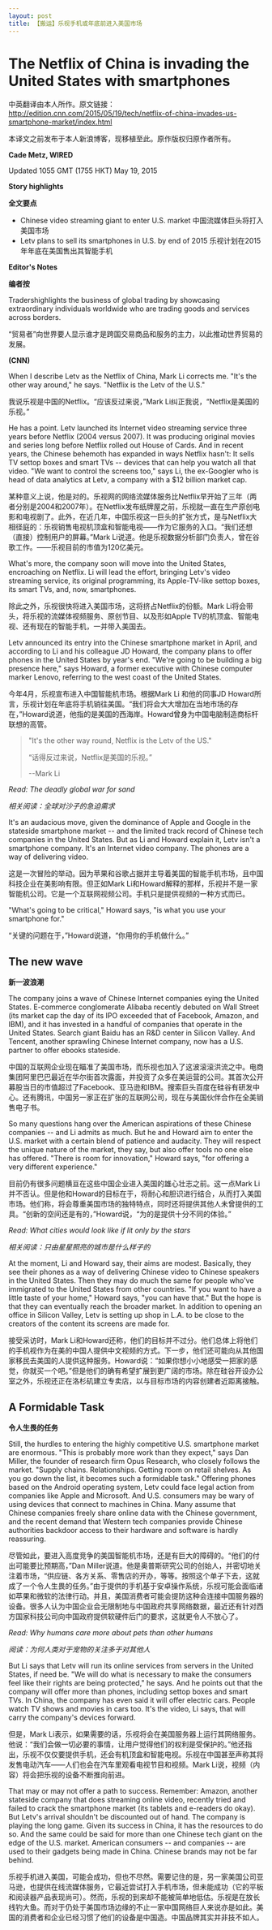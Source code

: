 ```yaml
---
layout: post
title: 【搬运】乐视手机或年底前进入美国市场
---
```


# The Netflix of China is invading the United States with smartphones

中英翻译由本人所作。原文链接：
<http://edition.cnn.com/2015/05/19/tech/netflix-of-china-invades-us-smartphone-market/index.html>

本译文之前发布于本人新浪博客，现移植至此。原作版权归原作者所有。

**Cade Metz, WIRED**

Updated 1055 GMT (1755 HKT) May 19, 2015

**Story highlights**

**全文要点**

*   Chinese video streaming giant to enter U.S. market
中国流媒体巨头将打入美国市场
*   Letv plans to sell its smartphones in U.S. by end of 2015
乐视计划在2015年年底在美国售出其智能手机​

**Editor's Notes**

**编者按**

Tradershighlights the business of global trading by showcasing extraordinary individuals worldwide who are trading goods and services across borders.

“贸易者”向世界要人显示谁才是跨国交易商品和服务的主力，以此推动世界贸易的发展。

**(CNN)**

When I describe Letv as the Netflix of China, Mark Li corrects me. "It's the other way around," he says. "Netflix is the Letv of the U.S."

我说乐视是中国的Netflix。“应该反过来说，”Mark Li纠正我说，“Netflix是美国的乐视。”

He has a point. Letv launched its Internet video streaming service three years before Netflix (2004 versus 2007). It was producing original movies and series long before Netflix rolled out House of Cards. And in recent years, the Chinese behemoth has expanded in ways Netflix hasn't: It sells TV settop boxes and smart TVs -- devices that can help you watch all that video. "We want to control the screens too," says Li, the ex-Googler who is head of data analytics at Letv, a company with a $12 billion market cap.

某种意义上说，他是对的。乐视网的网络流媒体服务比Netflix早开始了三年（两者分别是2004和2007年）。在Netflix发布纸牌屋之前，乐视就一直在生产原创电影和电视剧了。此外，在近几年，中国乐视这一巨头的扩张方式，是与Netflix大相径庭的：乐视销售电视机顶盒和智能电视——作为它服务的入口。“我们还想（直接）控制用户的屏幕。”Mark Li说道。他是乐视数据分析部门负责人，曾在谷歌工作。——乐视目前的市值为120亿美元。

What's more, the company soon will move into the United States, encroaching on Netflix. Li will lead the effort, bringing Letv's video streaming service, its original programming, its Apple-TV-like settop boxes, its smart TVs, and, now, smartphones.

除此之外，乐视很快将进入美国市场，这将挤占Netflix的份额。Mark Li将会带头，将乐视的流媒体视频服务、原创节目、以及形如Apple TV的机顶盒、智能电视、还有现在的智能手机，一并带入美国去。

Letv announced its entry into the Chinese smartphone market in April, and according to Li and his colleague JD Howard, the company plans to offer phones in the United States by year's end. "We're going to be building a big presence here," says Howard, a former executive with Chinese computer marker Lenovo, referring to the west coast of the United States.

今年4月，乐视宣布进入中国智能机市场。根据Mark Li 和他的同事JD Howard所言，乐视计划在年底将手机销往美国。“我们将会大大增加在当地市场的存在，”Howard说道，他指的是美国的西海岸。Howard曾身为中国电脑制造商标杆联想的高管。

> "It's the other way round, Netflix is the Letv of the US."
>
> “话得反过来说，Netflix是美国的乐视。”
>
> --Mark Li

_Read: The deadly global war for sand_

_相关阅读：全球对沙子的急迫需求_

It's an audacious move, given the dominance of Apple and Google in the stateside smartphone market -- and the limited track record of Chinese tech companies in the United States. But as Li and Howard explain it, Letv isn't a smartphone company. It's an Internet video company. The phones are a way of delivering video.

这是一次冒险的举动。因为苹果和谷歌占据并主导着美国的智能手机市场，且中国科技企业在美影响有限。但正如Mark Li和Howard解释的那样，乐视并不是一家智能机公司。它是一个互联网视频公司。手机只是提供视频的一种方式而已。

"What's going to be critical," Howard says, "is what you use your smartphone for."

“关键的问题在于，”Howard说道，“你用你的手机做什么。”

## The new wave

**新一波浪潮**

The company joins a wave of Chinese Internet companies eying the United States. E-commerce conglomerate Alibaba recently debuted on Wall Street (its market cap the day of its IPO exceeded that of Facebook, Amazon, and IBM), and it has invested in a handful of companies that operate in the United States. Search giant Baidu has an R&amp;D center in Silicon Valley. And Tencent, another sprawling Chinese Internet company, now has a U.S. partner to offer ebooks stateside.

中国的互联网企业现在瞄准了美国市场，而乐视也加入了这波滚滚洪流之中。电商集团阿里巴巴最近在华尔街首次露面，并投资了众多在美运营的公司。其首次公开募股当日的市值超过了Facebook、亚马逊和IBM。搜索巨头百度在硅谷有研发中心。还有腾讯，中国另一家正在扩张的互联网公司，现在与美国伙伴合作在全美销售电子书。

So many questions hang over the American aspirations of these Chinese companies -- and Li admits as much. But he and Howard aim to enter the U.S. market with a certain blend of patience and audacity. They will respect the unique nature of the market, they say, but also offer tools no one else has offered. "There is room for innovation," Howard says, "for offering a very different experience."

目前仍有很多问题横亘在这些中国企业进入美国的雄心壮志之前。这一点Mark Li 并不否认。但是他和Howard的目标在于，将耐心和胆识进行结合，从而打入美国市场。他们称，将会尊重美国市场的独特特点，同时还将提供其他人未曾提供的工具。“创新的空间还是有的，”Howard说，“为的是提供十分不同的体验。”

_Read: What cities would look like if lit only by the stars_

_相关阅读：只由星星照亮的城市是什么样子的_

At the moment, Li and Howard say, their aims are modest. Basically, they see their phones as a way of delivering Chinese video to Chinese speakers in the United States. Then they may do much the same for people who've immigrated to the United States from other countries. "If you want to have a little taste of your home," Howard says, "you can have that." But the hope is that they can eventually reach the broader market. In addition to opening an office in Silicon Valley, Letv is setting up shop in L.A. to be close to the creators of the content its screens are made for.

接受采访时，Mark Li和Howard还称，他们的目标并不过分。他们总体上​将他们的手机视作为在美的中国人提供中文视频的方式。下一步，他们还可能向从其他国家移民去美国的人提供这种服务。Howard说：“如果你想小小地感受一把家的感觉，你就买一个吧。”但是他们的确有希望扩展到更广阔的市场。除在硅谷开设办公室之外，乐视还正在洛杉矶建立专卖店，以与目标市场的内容创建者近距离接触。

## A Formidable Task

**令人生畏的任务**

Still, the hurdles to entering the highly competitive U.S. smartphone market are enormous. "This is probably more work than they expect," says Dan Miller, the founder of research firm Opus Research, who closely follows the market. "Supply chains. Relationships. Getting room on retail shelves. As you go down the list, it becomes such a formidable task." Offering phones based on the Android operating system, Letv could face legal action from companies like Apple and Microsoft. And U.S. consumers may be wary of using devices that connect to machines in China. Many assume that Chinese companies freely share online data with the Chinese government, and the recent demand that Western tech companies provide Chinese authorities backdoor access to their hardware and software is hardly reassuring.

尽管如此，要进入高度竞争的美国智能机市场，还是有巨大的障碍的。“他们的付出可能要比预期高，”Dan Miller说道。他是奥普斯研究公司的创始人，并密切地关注着市场，“供应链、各方关系、零售店的开办，等等。按照这个单子下去，这就成了一个令人生畏的任务。”由于提供的手机基于安卓操作系统，乐视可能会面临诸如苹果和微软的法律行动。并且，美国消费者可能会提防这种会连接中国服务器的设备。很多人认为中国企业会无限制地与中国政府共享网络数据，最近还有针对西方国家科技公司向中国政府提供软硬件后门的要求，这就更令人不放心了。

_Read: Why humans care more about pets than other humans_

_阅读：为何人类对于宠物的关注多于对其他人_

But Li says that Letv will run its online services from servers in the United States, if need be. "We will do what is necessary to make the consumers feel like their rights are being protected," he says. And he points out that the company will offer more than phones, including settop boxes and smart TVs. In China, the company has even said it will offer electric cars. People watch TV shows and movies in cars too. It's the video, Li says, that will carry the company's devices forward.

但是，Mark Li表示，如果需要的话，乐视将会在美国服务器上运行其网络服务。他说：“我们会做一切必要的事情，让用户觉得他们的权利是受保护的。”他还指出，乐视不仅仅要提供手机，还会有机顶盒和智能电视。乐视在中国甚至声称其将发售电动汽车——人们也会在汽车里观看电视节目和视频。Mark Li说，视频（内容）将会把乐视的设备不断推向前进。

That may or may not offer a path to success. Remember: Amazon, another stateside company that does streaming online video, recently tried and failed to crack the smartphone market (its tablets and e-readers do okay). But Letv's arrival shouldn't be discounted out of hand. The company is playing the long game. Given its success in China, it has the resources to do so. And the same could be said for more than one Chinese tech giant on the edge of the U.S. market. American consumers -- and companies -- are used to their gadgets being made in China. Chinese brands may not be far behind.

乐视手机进入美国，可能会成功，但也不尽然。需要记住的是，另一家美国公司亚马逊，也提供在线流媒体服务，它最近尝试打入手机市场，但未能成功（它的平板和阅读器产品表现尚可）。然而，乐视的到来却不能被简单地低估。乐视是在放长线钓大鱼。而对于仍处于美国市场边缘的不止一家中国网络巨人来说亦是如此。美国的消费者和企业已经习惯了他们的设备是中国造。中国品牌其实并非技不如人。
